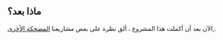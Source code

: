 ## ماذا بعد؟

الآن بعد أن أكملت هذا المشروع ، ألق نظرة على بعض مشاريعنا [ المضحكة الأخرى ](https://projects.raspberrypi.org/en/projects?interests%5B%5D=humour).
